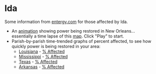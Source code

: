 # Ida

Some information from [entergy.com](https://www.entergy.com/) for those affected by Ida.

* An [animation](html/animate.html#autoplay=1) showing power being restored in
  New Orleans... essentially a time lapse of this
  [map](https://www.etrviewoutage.com/map?state=nola&_ga=2.56165483.1161628684.1630324617-313625520.1630324617). Click
  "Play" to start.
* Parish-by-parish time-trended graphs of percent affected, to see
  how quickly power is being restored in your area:
  * [Louisiana](html/history/L/) - [% Affected](html/history/L/percent_affected_bydate.html)
  * [Mississippi](html/history/M/) - [% Affected](html/history/M/percent_affected_bydate.html)
  * [Texas](html/history/T/) - [% Affected](html/history/T/percent_affected_bydate.html)
  * [Arkansas](html/history/A/) - [% Affected](html/history/A/percent_affected_bydate.html)